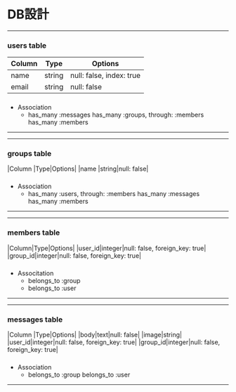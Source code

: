 # DB設計

***
### users table
|Column|Type|Options|
|----|----|----|
|name|string|null: false, index: true|
|email|string|null: false|
###
 * Association
    * has_many :messages has_many :groups, through: :members has_many :members
***

***

### groups table
|Column	|Type|Options|
|name	|string|null: false|
###
 * Association
    * has_many :users, through: :members has_many :messages has_many :members
***

***
### members table
|Column|Type|Options|
|user_id|integer|null: false, foreign_key: true|
|group_id|integer|null: false, foreign_key: true|
###

 * Associtation
    * belongs_to :group
    * belongs_to :user
***

***
### messages table
|Column	|Type|Options|
|body|text|null: false|
|image|string|	
|user_id|integer|null: false, foreign_key: true|
|group_id|integer|null: false, foreign_key: true|
###
 * Association
    * belongs_to :group belongs_to :user
***
